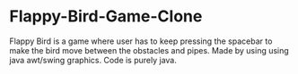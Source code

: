 # Flappy-Bird-Game-Clone
 Flappy Bird is a game where user has to keep pressing the spacebar to make the bird move between the obstacles and pipes. Made by using using java awt/swing graphics. Code is purely java.
